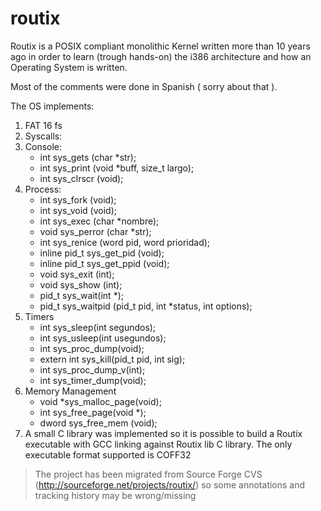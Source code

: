routix
======

Routix is a POSIX compliant monolithic Kernel written more than 10 years ago in order to learn (trough hands-on) the i386 architecture and how an Operating System is written.

Most of the comments were done in Spanish ( sorry about that ).

The OS implements:
1. FAT 16 fs
1. Syscalls:
 1. Console:   
    - int sys_gets (char *str);
    - int sys_print (void *buff, size_t largo);
    - int sys_clrscr (void);
 2. Process:
    - int sys_fork (void);
    - int sys_void (void);
    - int sys_exec (char *nombre);
    - void sys_perror (char *str);
    - int sys_renice (word pid, word prioridad);
    - inline pid_t sys_get_pid (void);
    - inline pid_t sys_get_ppid (void);
    - void sys_exit (int);
    - void sys_show (int);
    - pid_t sys_wait(int *);
    - pid_t sys_waitpid (pid_t pid, int *status, int options);
 3. Timers
    - int sys_sleep(int segundos);
    - int sys_usleep(int usegundos);
    - int sys_proc_dump(void);
    - extern int sys_kill(pid_t pid, int sig);
    - int sys_proc_dump_v(int);
    - int sys_timer_dump(void);
 4. Memory Management
    - void *sys_malloc_page(void);
    - int sys_free_page(void *);
    - dword sys_free_mem (void);
 5. A small C library was implemented so it is possible to build a Routix executable with GCC linking against Routix lib C library.
The only executable format supported is COFF32

> The project has been migrated from Source Forge CVS (http://sourceforge.net/projects/routix/) so some annotations and tracking history may be wrong/missing
